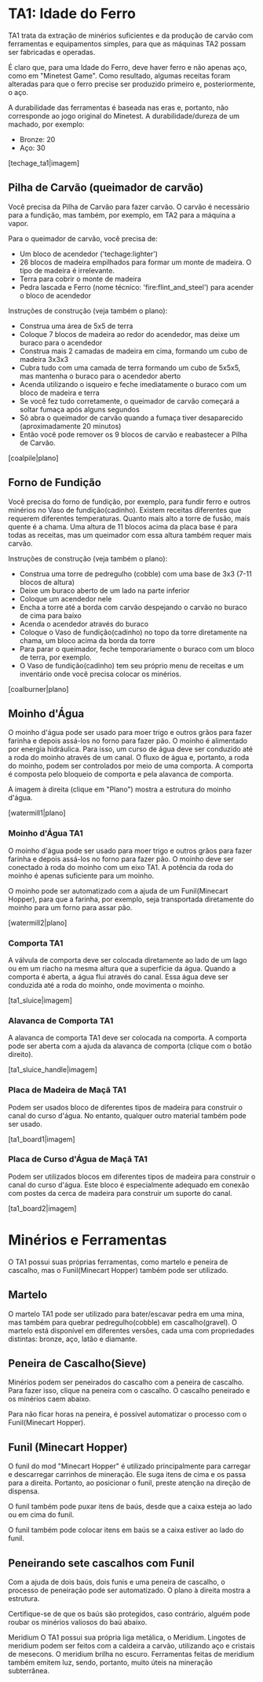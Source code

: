 # TA1: Idade do Ferro
TA1 trata da extração de minérios suficientes e da produção de carvão com ferramentas e equipamentos simples, para que as máquinas TA2 possam ser fabricadas e operadas.

É claro que, para uma Idade do Ferro, deve haver ferro e não apenas aço, como em "Minetest Game". Como resultado, algumas receitas foram alteradas para que o ferro precise ser produzido primeiro e, posteriormente, o aço.

A durabilidade das ferramentas é baseada nas eras e, portanto, não corresponde ao jogo original do Minetest.
A durabilidade/dureza de um machado, por exemplo:

* Bronze: 20
* Aço: 30

[techage_ta1|imagem]

## Pilha de Carvão (queimador de carvão)
Você precisa da Pilha de Carvão para fazer carvão. O carvão é necessário para a fundição, mas também, por exemplo, em TA2 para a máquina a vapor.

Para o queimador de carvão, você precisa de:

* Um bloco de acendedor ('techage:lighter')
* 26 blocos de madeira empilhados para formar um monte de madeira. O tipo de madeira é irrelevante.
* Terra para cobrir o monte de madeira
* Pedra lascada e Ferro (nome técnico: 'fire:flint_and_steel') para acender o bloco de acendedor

Instruções de construção (veja também o plano):

* Construa uma área de 5x5 de terra
* Coloque 7 blocos de madeira ao redor do acendedor, mas deixe um buraco para o acendedor
* Construa mais 2 camadas de madeira em cima, formando um cubo de madeira 3x3x3
* Cubra tudo com uma camada de terra formando um cubo de 5x5x5, mas mantenha o buraco para o acendedor aberto
* Acenda utilizando o isqueiro e feche imediatamente o buraco com um bloco de madeira e terra
* Se você fez tudo corretamente, o queimador de carvão começará a soltar fumaça após alguns segundos
* Só abra o queimador de carvão quando a fumaça tiver desaparecido (aproximadamente 20 minutos)
* Então você pode remover os 9 blocos de carvão e reabastecer a Pilha de Carvão.

[coalpile|plano]

## Forno de Fundição
Você precisa do forno de fundição, por exemplo, para fundir ferro e outros minérios no Vaso de fundição(cadinho). Existem receitas diferentes que requerem diferentes temperaturas. Quanto mais alto a torre de fusão, mais quente é a chama. Uma altura de 11 blocos acima da placa base é para todas as receitas, mas um queimador com essa altura também requer mais carvão.

Instruções de construção (veja também o plano):

* Construa uma torre de pedregulho (cobble) com uma base de 3x3 (7-11 blocos de altura)
* Deixe um buraco aberto de um lado na parte inferior
* Coloque um acendedor nele
* Encha a torre até a borda com carvão despejando o carvão no buraco de cima para baixo
* Acenda o acendedor através do buraco
* Coloque o Vaso de fundição(cadinho) no topo da torre diretamente na chama, um bloco acima da borda da torre
* Para parar o queimador, feche temporariamente o buraco com um bloco de terra, por exemplo.
* O Vaso de fundição(cadinho) tem seu próprio menu de receitas e um inventário onde você precisa colocar os minérios.

[coalburner|plano]

## Moinho d'Água
O moinho d'água pode ser usado para moer trigo e outros grãos para fazer farinha e depois assá-los no forno para fazer pão.
O moinho é alimentado por energia hidráulica. Para isso, um curso de água deve ser conduzido até a roda do moinho através de um canal.
O fluxo de água e, portanto, a roda do moinho, podem ser controlados por meio de uma comporta. A comporta é composta pelo bloqueio de comporta e pela alavanca de comporta.

A imagem à direita (clique em "Plano") mostra a estrutura do moinho d'água.

[watermill1|plano]

### Moinho d'Água TA1
O moinho d'água pode ser usado para moer trigo e outros grãos para fazer farinha e depois assá-los no forno para fazer pão. O moinho deve ser conectado à roda do moinho com um eixo TA1. A potência da roda do moinho é apenas suficiente para um moinho.

O moinho pode ser automatizado com a ajuda de um Funil(Minecart Hopper), para que a farinha, por exemplo, seja transportada diretamente do moinho para um forno para assar pão.

[watermill2|plano]

### Comporta TA1
A válvula de comporta deve ser colocada diretamente ao lado de um lago ou em um riacho na mesma altura que a superfície da água.
Quando a comporta é aberta, a água flui através do canal. Essa água deve ser conduzida até a roda do moinho, onde movimenta o moinho.

[ta1_sluice|imagem]

### Alavanca de Comporta TA1
A alavanca de comporta TA1 deve ser colocada na comporta. A comporta pode ser aberta com a ajuda da alavanca de comporta (clique com o botão direito).

[ta1_sluice_handle|imagem]

### Placa de Madeira de Maçã TA1
Podem ser usados bloco de diferentes tipos de madeira para construir o canal do curso d'água. No entanto, qualquer outro material também pode ser usado.

[ta1_board1|imagem]

### Placa de Curso d'Água de Maçã TA1
Podem ser utilizados blocos em diferentes tipos de madeira para construir o canal do curso d'água. Este bloco é especialmente adequado em conexão com postes da cerca de madeira para construir um suporte do canal.

[ta1_board2|imagem]

# Minérios e Ferramentas
O TA1 possui suas próprias ferramentas, como martelo e peneira de cascalho, mas o Funil(Minecart Hopper) também pode ser utilizado.


## Martelo
O martelo TA1 pode ser utilizado para bater/escavar pedra em uma mina, mas também para quebrar pedregulho(cobble) em cascalho(gravel). O martelo está disponível em diferentes versões, cada uma com propriedades distintas: bronze, aço, latão e diamante.


## Peneira de Cascalho(Sieve)
Minérios podem ser peneirados do cascalho com a peneira de cascalho. Para fazer isso, clique na peneira com o cascalho. O cascalho peneirado e os minérios caem abaixo.

Para não ficar horas na peneira, é possível automatizar o processo com o Funil(Minecart Hopper).


## Funil (Minecart Hopper)
O funil do mod "Minecart Hopper" é utilizado principalmente para carregar e descarregar carrinhos de mineração. Ele suga itens de cima e os passa para a direita. Portanto, ao posicionar o funil, preste atenção na direção de dispensa.

O funil também pode puxar itens de baús, desde que a caixa esteja ao lado ou em cima do funil.

O funil também pode colocar itens em baús se a caixa estiver ao lado do funil.


## Peneirando sete cascalhos com Funil
Com a ajuda de dois baús, dois funis e uma peneira de cascalho, o processo de peneiração pode ser automatizado. O plano à direita mostra a estrutura.

Certifique-se de que os baús são protegidos, caso contrário, alguém pode roubar os minérios valiosos do baú abaixo.


Meridium
O TA1 possui sua própria liga metálica, o Meridium. Lingotes de meridium podem ser feitos com a caldeira a carvão, utilizando aço e cristais de mesecons. O meridium brilha no escuro. Ferramentas feitas de meridium também emitem luz, sendo, portanto, muito úteis na mineração subterrânea.
